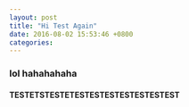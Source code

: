 ```yaml
---
layout: post
title: "Hi Test Again"
date: 2016-08-02 15:53:46 +0800
categories:
---
```



### lol hahahahaha


#### TESTETSTESTETESTESTESTESTESTESTEST
